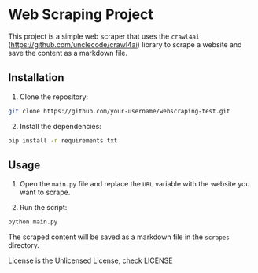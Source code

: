 # Web Scraping Project

This project is a simple web scraper that uses the `crawl4ai` (https://github.com/unclecode/crawl4ai) library to scrape a website and save the content as a markdown file.

## Installation

1. Clone the repository:

```bash
git clone https://github.com/your-username/webscraping-test.git
```

2. Install the dependencies:

```bash
pip install -r requirements.txt
```

## Usage

1. Open the `main.py` file and replace the `URL` variable with the website you want to scrape.

2. Run the script:

```bash
python main.py
```

The scraped content will be saved as a markdown file in the `scrapes` directory.

License is the Unlicensed License, check LICENSE
